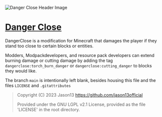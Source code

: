 ![Danger Close Header Image](https://www.bisecthosting.com/images/CF/Danger_Close/BH_DC_header.webp)

# [Danger Close](https://www.curseforge.com/minecraft/mc-mods/danger-close)

DangerClose is a modification for Minecraft that damages the player if they stand too close to certain blocks or entities.

Modders, Modpackdevelopers, and resource pack developers can extend burning damage or cutting damage by adding the tag `dangerclose:torch_burn_danger` or `dangerclose:cutting_danger` to blocks they would like.

The branch `main` is intentionally left blank, besides housing this file and the files `LICENSE` and `.gitattributes`

>Copyright (C) 2023 Jason13 https://github.com/jason13official
>
>Provided under the GNU LGPL v2.1 License, provided as the file 'LICENSE' in the root directory.

